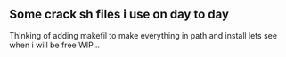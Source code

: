 ## Some crack sh files i use on day to day

Thinking of adding makefil to make everything in path and install lets see when i will be free
WIP...
